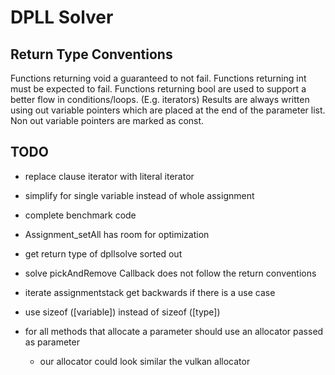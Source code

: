 DPLL Solver
===========

Return Type Conventions
-----------------------

Functions returning void a guaranteed to not fail. Functions returning int must be expected to fail. Functions returning
bool are used to support a better flow in conditions/loops. (E.g. iterators)
Results are always written using out variable pointers which are placed at the end of the parameter list. Non out
variable pointers are marked as const.

TODO
----

+ replace clause iterator with literal iterator
+ simplify for single variable instead of whole assignment
+ complete benchmark code
+ Assignment_setAll has room for optimization
+ get return type of dpllsolve sorted out
+ solve pickAndRemove Callback does not follow the return conventions
+ iterate assignmentstack get backwards if there is a use case
+ use sizeof ([variable]) instead of sizeof ([type])

+ for all methods that allocate a parameter should use an allocator passed as parameter
    - our allocator could look similar the vulkan allocator 
